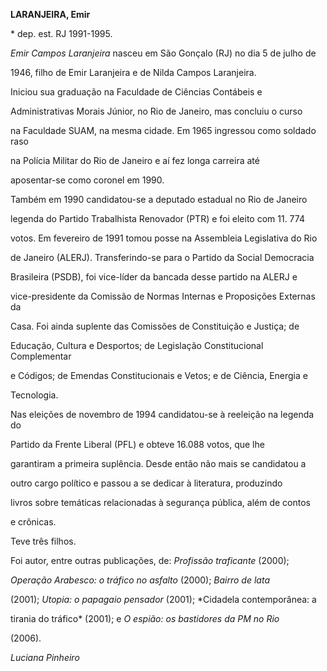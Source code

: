 **LARANJEIRA, Emir**



\* dep. est. RJ 1991-1995.



*Emir Campos Laranjeira* nasceu em São Gonçalo (RJ) no dia 5 de julho de

1946, filho de Emir Laranjeira e de Nilda Campos Laranjeira.



Iniciou sua graduação na Faculdade de Ciências Contábeis e

Administrativas Morais Júnior, no Rio de Janeiro, mas concluiu o curso

na Faculdade SUAM, na mesma cidade. Em 1965 ingressou como soldado raso

na Polícia Militar do Rio de Janeiro e aí fez longa carreira até

aposentar-se como coronel em 1990.



Também em 1990 candidatou-se a deputado estadual no Rio de Janeiro

legenda do Partido Trabalhista Renovador (PTR) e foi eleito com 11. 774

votos. Em fevereiro de 1991 tomou posse na Assembleia Legislativa do Rio

de Janeiro (ALERJ). Transferindo-se para o Partido da Social Democracia

Brasileira (PSDB), foi vice-líder da bancada desse partido na ALERJ e

vice-presidente da Comissão de Normas Internas e Proposições Externas da

Casa. Foi ainda suplente das Comissões de Constituição e Justiça; de

Educação, Cultura e Desportos; de Legislação Constitucional Complementar

e Códigos; de Emendas Constitucionais e Vetos; e de Ciência, Energia e

Tecnologia.



Nas eleições de novembro de 1994 candidatou-se à reeleição na legenda do

Partido da Frente Liberal (PFL) e obteve 16.088 votos, que lhe

garantiram a primeira suplência. Desde então não mais se candidatou a

outro cargo político e passou a se dedicar à literatura, produzindo

livros sobre temáticas relacionadas à segurança pública, além de contos

e crônicas.



Teve três filhos.



Foi autor, entre outras publicações, de: *Profissão traficante* (2000);

*Operação Arabesco: o tráfico no asfalto* (2000); *Bairro de lata*

(2001); *Utopia: o papagaio pensador* (2001); *Cidadela contemporânea: a

tirania do tráfico* (2001); e *O espião: os bastidores da PM no Rio*

(2006).



*Luciana Pinheiro*



